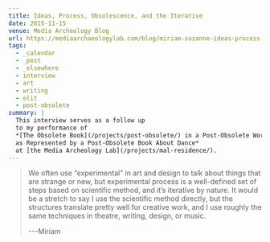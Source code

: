 ```yaml
---
title: Ideas, Process, Obsolescence, and the Iterative
date: 2015-11-15
venue: Media Archeology Blog
url: https://mediaarchaeologylab.com/blog/miriam-suzanne-ideas-process-obsolescence-iterative-interview-mel-hogan/
tags:
  - _calendar
  - _post
  - _elsewhere
  - interview
  - art
  - writing
  - elit
  - post-obsolete
summary: |
  This interview serves as a follow up
  to my performance of
  *[The Obsolete Book](/projects/post-obsolete/) in a Post-Obsolete World
  as Represented by a Post-Obsolete Book About Dance*
  at [the Media Archeology Lab](/projects/mal-residence/).
---
```


> We often use “experimental” in art and design
> to talk about things that are strange or new,
> but experimental process is a well-defined set of steps
> based on scientific method,
> and it’s iterative by nature.
> It would be a stretch to say I use the scientific method directly,
> but the structures translate pretty well for creative work,
> and I use roughly the same techniques
> in theatre, writing, design, or music.
>
> ---Miriam
